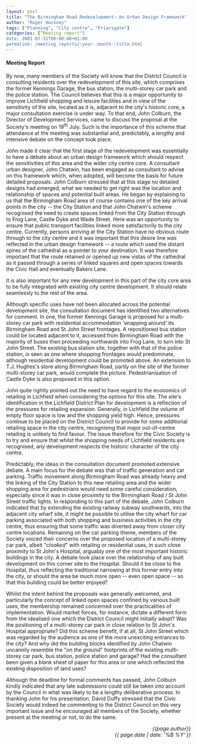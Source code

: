 ```yaml
---
layout: post
title: "The Birmingham Road Redevelopment: An Urban Design Framework"
author: "Roger Hockney"
tags: ["Planning", "City centre", "Friarsgate"]
categories: [“Meeting report"]
date: 2001-07-31T00:00:00+01:00
permalink: /meeting_reports/:year-:month-:title.html
---
```

#### Meeting Report ####

By now, many members of the Society will know that the District Council is consulting residents over the redevelopment of this site, which comprises the former Kennings Garage, the bus station, the multi-storey car park and the police station. The Council believes that this is a major opportunity to improve Lichfield shopping and leisure facilities and in view of the sensitivity of the site, located as it is, adjacent to the city's historic core, a major consultation exercise is under way. To that end, John Colburn, the Director of Development Services, came to discuss the proposal at the Society's meeting on 19<sup>th</sup> July. Such is the importance of this scheme that attendance at the meeting was substantial and, predictably, a lengthy and intensive debate on the concept took place. 

John made it clear that the first stage of the redevelopment was essentially to have a debate about an urban design framework which should respect the sensitivities of this area and the wider city centre core. A consultant urban designer, John Chatwin, has been engaged as consultant to advise on this framework which, when adopted, will become the basis for future detailed proposals. John Colburn stressed that at this stage no detailed designs had emerged; what we needed to get right was the location and relationship of spaces and potential built areas. He began by explaining to us that the Birmingham Road area of course contains one of the key arrival points in the city -- the City Station and that John Chatwin's scheme recognised the need to create spaces linked from the City Station through to Frog Lane, Castle Dyke and Wade Street. Here was an opportunity to ensure that public transport facilities linked more satisfactorily to the city centre. Currently, persons arriving at the City Station have no obvious route through to the city centre and it was important that this desire line was reflected in the urban design framework -- a route which used the distant spires of the cathedral as a pointer to your destination. It was therefore important that the route retained or opened up new vistas of the cathedral as it passed through a series of linked squares and open spaces towards the Civic Hall and eventually Bakers Lane. 

It is also important for any new development in this part of the city core area to be fully integrated with existing city centre development. It should relate seamlessly to the rest of the area. 

Although specific uses have not been allocated across the potential development site, the consultation document has identified two alternatives for comment. In one, the former Kennings Garage is proposed for a multi-storey car park with residential accommodation 'wrapping around' its Birmingham Road and St John Street frontages. A repositioned bus station could be located adjacent to it, accessed from Birmingham Road with the majority of buses then proceeding northwards into Frog Lane, to turn into St John Street. The existing bus station site, together with that of the police station, is seen as one where shopping frontages would predominate, although residential development could be promoted above. An extension to T.J. Hughes's store along Birmingham Road, partly on the site of the former multi-storey car park, would complete the picture. Pedestrianisation of Castle Dyke is also proposed in this option. 

John quite rightly pointed out the need to have regard to the economics of retailing in Lichfield when considering the options for this site. The site's identification in the Lichfield District Plan for development is a reflection of the pressures for retailing expansion. Generally, in Lichfield the volume of empty floor space is low and the shopping yield high. Hence, pressures continue to be placed on the District Council to provide for some additional retailing space in the city centre, recognising that major out-of-centre retailing is unlikely to find favour. The issue therefore for the Civic Society is to try and ensure that whilst the shopping needs of Lichfield residents are recognised, any development respects the historic character of the city centre. 

Predictably, the ideas in the consultation document promoted extensive debate. A main focus for the debate was that of traffic generation and car parking. Traffic movement along Birmingham Road was already heavy and the linking of the City Station to this new retailing area and the wider shopping area for pedestrians would need some careful consideration, especially since it was in close proximity to the Birmingham Road / St John Street traffic lights. In responding to this part of the debate, John Colburn indicated that by extending the existing railway subway southwards, into the adjacent city wharf site, it might be possible to utilise the city wharf for car parking associated with both shopping and business activities in the city centre, thus ensuring that some traffic was diverted away from closer city centre locations. Remaining on the car parking theme, members of the Society voiced their concerns over the proposed location of a multi-storey car park, albeit "*cloaked*" with retailing or residential uses, in such close proximity to St John's Hospital, arguably one of the most important historic buildings in the city. A debate took place over the relationship of any built development on this corner site to the Hospital. Should it be close to the Hospital, thus reflecting the traditional narrowing at this former entry into the city, or should the area be much more open -- even open space -- so that this building could be better enjoyed? 

Whilst the intent behind the proposals was generally welcomed, and particularly the concept of linked open spaces confined by various built uses, the membership remained concerned over the practicalities of implementation. Would market forces, for instance, dictate a different form from the idealised one which the District Council might initially adopt? Was the positioning of a multi-storey car park in close relation to St John's Hospital appropriate? Did this scheme benefit, if at all, St John Street which was regarded by the audience as one of the more unexciting entrances to the city? And why did the building blocks identified by John Chatwin uncannily resemble the "*on the ground*" footprints of the existing multi-storey car park, bus station, police station and garage? Had the consultant been given a blank sheet of paper for this area or one which reflected the existing disposition of land uses? 

Although the deadline for formal comments has passed, John Colburn kindly indicated that any late submissions could still be taken into account by the Council in what was likely to be a lengthy deliberative process. In thanking John for his presentation, David Duffy stressed that the Civic Society would indeed be commenting to the District Council on this very important issue and he encouraged all members of the Society, whether present at the meeting or not, to do the same. 

<p align="right"><i> {{page.author}} <br> {{ page.date | date: '%B %Y' }} </i></p>
